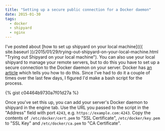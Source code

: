 ```yaml
---
title: "Setting up a secure public connection for a Docker daemon"
date: 2015-01-30
tags:
  - docker
  - shipyard
  - nginx
---
```

I've posted about [how to set up shipyard on your local machine]({{ site.baseurl }}/2015/01/29/trying-out-shipyard-on-your-local-machine.html "Trying out Shipyard on your local machine").
You can also use your local shipyard to manage your remote servers, but to do
this you have to set up a secure connection to the Docker daemon on your server.
Docker has [an article](https://docs.docker.com/engine/security/https/) which tells you
how to do this. Since I've had to do it a couple of times over the last few
days, I figured I'd make a bash script for the process.

{% gist c04464b9730a7f01d27a %}

Once you've set this up, you can add your server's Docker daemon to shipyard in
the engine tab. Use the URL you passed to the script in the "Address" field with
port `4243`, e.g. `https://example.com:4243`. Copy the contents of 
`/etc/docker/cert.pem` to "SSL Certificate", `/etc/docker/key.pem` to "SSL Key"
and `/etc/docker/ca.pem` to "CA Certificate".
